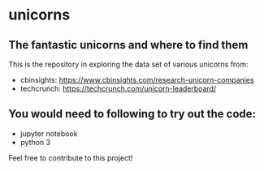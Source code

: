 # unicorns
## The fantastic unicorns and where to find them

This is the repository in exploring the data set of various unicorns from:
* cbinsights: https://www.cbinsights.com/research-unicorn-companies
* techcrunch: https://techcrunch.com/unicorn-leaderboard/

## You would need to following to try out the code:
* jupyter notebook
* python 3

Feel free to contribute to this project!
